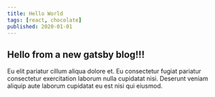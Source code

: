 ```yaml
---
title: Hello World
tags: [react, chocolate]
published: 2020-01-01
---
```


## Hello from a new gatsby blog!!!

Eu elit pariatur cillum aliqua dolore et. Eu consectetur fugiat pariatur consectetur exercitation laborum nulla cupidatat nisi. Deserunt veniam aliquip aute laborum cupidatat eu est nisi qui eiusmod.